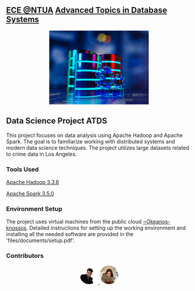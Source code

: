 ## [ECE @NTUA](https://www.ece.ntua.gr/en/undergraduate/info) [Advanced Topics in Database Systems](https://www.ece.ntua.gr/en/undergraduate/courses/3189)

<p align="center">
  <img src="/files/photos/atds.png" alt="ATDS's Custom Image" width="270" height="200" />
</p>

## Data Science Project ATDS
This project focuses on data analysis using Apache Hadoop and Apache Spark. The goal is to familiarize working with distributed systems and modern data science techniques. The project utilizes large datasets related to crime data in Los Angeles.

### Tools Used
[Apache Hadoop 3.3.6](https://hadoop.apache.org/) 

[Apache Spark 3.5.0](https://spark.apache.org/)

### Environment Setup
The project uses virtual machines from the public cloud [~Okeanos-knossos](https://okeanos-knossos.grnet.gr/home/). Detailed instructions for setting up the working environment and installing all the needed software are provided in the 'files/documents/setup.pdf'.

### Contributors
<p align="center">
    <a href="https://github.com/VikentiosVitalis">
      <img src="/files/photos/vikentios.png" width="10%">
    </a>  
    <a href="https://github.com/korinaak">
      <img src="/files/photos/korina.png" width="10%">
    </a>  
<p>
